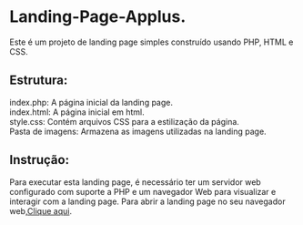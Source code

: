 # Landing-Page-Applus.
Este é um projeto de landing page simples construído usando PHP, HTML e CSS.  

## Estrutura:  
index.php: A página inicial da landing page.  
index.html: A página inicial em html.  
style.css: Contém arquivos CSS para a estilização da página.  
Pasta de imagens: Armazena as imagens utilizadas na landing page.  

## Instrução:  
Para executar esta landing page, é necessário ter um servidor web configurado com suporte a PHP e um navegador Web para visualizar e interagir com a landing page.
Para abrir a landing page no seu navegador web,[Clique aqui]([https://www.exemplo.com](https://andressaagapito.github.io/Landing-Page-Applus/)https://andressaagapito.github.io/Landing-Page-Applus/).
